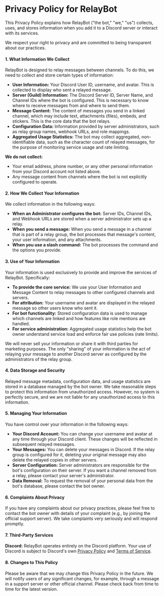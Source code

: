 # Privacy Policy for RelayBot

This Privacy Policy explains how RelayBot ("the bot," "we," "us") collects, uses, and stores information when you add it to a Discord server or interact with its services.

We respect your right to privacy and are committed to being transparent about our practices.

#### 1. What Information We Collect

RelayBot is designed to relay messages between channels. To do this, we need to collect and store certain types of information:

*   **User Information:** Your Discord User ID, username, and avatar. This is collected to display who sent a relayed message.
*   **Server (Guild) Information:** The Discord Server ID, Server Name, and Channel IDs where the bot is configured. This is necessary to know where to receive messages from and where to send them.
*   **Message Content:** The content of messages you send in a linked channel, which may include text, attachments (files), embeds, and stickers. This is the core data that the bot relays.
*   **Configuration Data:** Information provided by server administrators, such as relay group names, webhook URLs, and role mappings.
*   **Aggregated Usage Statistics:** The bot may collect aggregated, non-identifiable data, such as the character count of relayed messages, for the purpose of monitoring service usage and rate limiting.

**We do not collect:**
*   Your email address, phone number, or any other personal information from your Discord account not listed above.
*   Any message content from channels where the bot is not explicitly configured to operate.

#### 2. How We Collect Your Information

We collect information in the following ways:
*   **When an Administrator configures the bot:** Server IDs, Channel IDs, and Webhook URLs are stored when a server administrator sets up a relay.
*   **When you send a message:** When you send a message in a channel that is part of a relay group, the bot processes that message's content, your user information, and any attachments.
*   **When you use a slash command:** The bot processes the command and the options you provide.

#### 3. Use of Your Information

Your information is used exclusively to provide and improve the services of RelayBot. Specifically:

*   **To provide the core service:** We use your User Information and Message Content to relay messages to other configured channels and servers.
*   **For attribution:** Your username and avatar are displayed in the relayed message so other users know who sent it.
*   **For bot functionality:** Stored configuration data is used to manage which channels are linked and how features like role mentions are handled.
*   **For service administration:** Aggregated usage statistics help the bot owner understand service load and enforce fair use policies (rate limits).

We will never sell your information or share it with third parties for marketing purposes. The only "sharing" of your information is the act of relaying your message to another Discord server as configured by the administrators of the relay group.

#### 4. Data Storage and Security

Relayed message metadata, configuration data, and usage statistics are stored in a database managed by the bot owner. We take reasonable steps to protect this information from unauthorized access. However, no system is perfectly secure, and we are not liable for any unauthorized access to this information.

#### 5. Managing Your Information

You have control over your information in the following ways:

*   **Your Discord Account:** You can change your username and avatar at any time through your Discord client. These changes will be reflected in subsequent relayed messages.
*   **Your Messages:** You can delete your messages in Discord. If the relay group is configured for it, deleting your original message may also delete the relayed copies in other servers.
*   **Server Configuration:** Server administrators are responsible for the bot's configuration on their server. If you want a channel removed from a relay, please contact your server's administrator.
*   **Data Removal:** To request the removal of your personal data from the bot's database, please contact the bot owner.

#### 6. Complaints About Privacy

If you have any complaints about our privacy practices, please feel free to contact the bot owner with details of your complaint (e.g., by joining the official support server). We take complaints very seriously and will respond promptly.

#### 7. Third-Party Services

**Discord:**
RelayBot operates entirely on the Discord platform. Your use of Discord is subject to Discord's own [Privacy Policy](https://discord.com/privacy) and [Terms of Service](https://discord.com/terms).

#### 8. Changes to This Policy

Please be aware that we may change this Privacy Policy in the future. We will notify users of any significant changes, for example, through a message in a support server or other official channel. Please check back from time to time for the latest version.